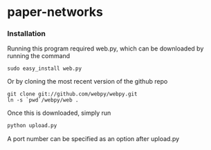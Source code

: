 # paper-networks
### Installation
Running this program required web.py, which can be downloaded by running the command
```
sudo easy_install web.py
```
Or by cloning the most recent version of the github repo
```
git clone git://github.com/webpy/webpy.git
ln -s `pwd`/webpy/web .

```
Once this is downloaded, simply run 
```python
python upload.py
```
A port number can be specified as an option after upload.py
